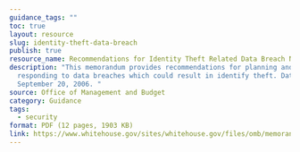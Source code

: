 ```yaml
---
guidance_tags: ""
toc: true
layout: resource
slug: identity-theft-data-breach
publish: true
resource_name: Recommendations for Identity Theft Related Data Breach Notification
description: "This memorandum provides recommendations for planning and
  responding to data breaches which could result in identify theft. Dated
  September 20, 2006. "
source: Office of Management and Budget
category: Guidance
tags:
  - security
format: PDF (12 pages, 1903 KB)
link: https://www.whitehouse.gov/sites/whitehouse.gov/files/omb/memoranda/2006/task_force_theft_memo.pdf
---
```


